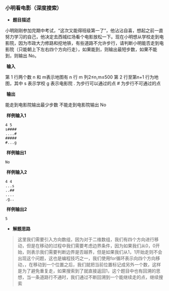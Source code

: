 ### 小明看电影（深度搜索）

- **题目描述**

 小明刚刚参加完期中考试，“这次又能得班级第一了”，他沾沾自喜，想起之前一直努力学习的自己，他决定去西城红场看个电影放松一下。现在小明想从学校走到电影院，因为市政大力修路和挖地铁，有些道路不允许步行，请判断小明能否走到电影院（只能朝上下左右四个方向行走），如果能到，则输出最短步数，如果不能到，则输出 No。

​	**输入**

 第 1 行两个数 n 和 m表示地图有 n 行 m 列2≤n,m≤500 第 2 行至第n+1 行为地图，其中 s 表示学校 g 表示电影院 . 为步行可以通过的点 # 为步行不可通过的点

​	**输出**

 能走到电影院输出最少步数 不能走到电影院输出 No

​	**样例输入1**

```
4 5
s####
....#
#####
#...g
```

​	**样例输出1**

```
No
```

​	**样例输入2**

```
4 4
...s
..##
....
.g..
```

​	**样例输出2**

```
5
```



- **解题思路**

> 这里我们需要引入方向数组，因为对于二维数组，我们有四个方向进行移动，但是在移动的过程中我们需要考虑边界条件，因为如果我们从0，0开始，则表示我们需要判断边界是否越界，但是如果我们从1，1开始走则不会出现这个问题，这也是编程技巧之一，我们使用for循环表示向四个方向移动，，在移动到一个位置之后，我们就把当前位置标记成另外一个数，这样是为了避免重复走，如果搜索到了就直接返回1，这个题目中也有回溯的思想，当一条道路行不通时，我们通过不断回溯到一个能继续走的点，继续搜索

